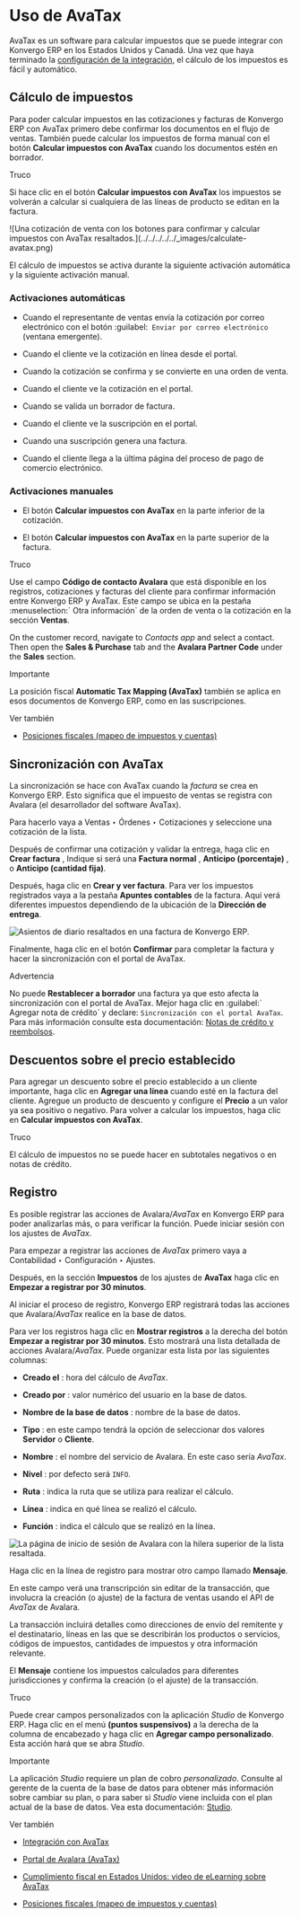 # Uso de AvaTax

AvaTax es un software para calcular impuestos que se puede integrar con Konvergo ERP
en los Estados Unidos y Canadá. Una vez que haya terminado la [configuración
de la integración](../avatax), el cálculo de los impuestos es fácil y
automático.

## Cálculo de impuestos

Para poder calcular impuestos en las cotizaciones y facturas de Konvergo ERP con
AvaTax primero debe confirmar los documentos en el flujo de ventas. También
puede calcular los impuestos de forma manual con el botón **Calcular impuestos
con AvaTax** cuando los documentos estén en borrador.

<div class="alert alert-info">
<p class="alert-title">
Truco</p><p>Si hace clic en el botón <b>Calcular impuestos con AvaTax</b> los impuestos se volverán a calcular si cualquiera de las líneas de producto se editan en la factura.</p>
</div> ![Una cotización de venta con los botones para confirmar y
calcular impuestos con AvaTax resaltados.](../../../../../_images/calculate-
avatax.png)

El cálculo de impuestos se activa durante la siguiente activación automática y
la siguiente activación manual.

### Activaciones automáticas

  * Cuando el representante de ventas envía la cotización por correo electrónico con el botón :guilabel:` Enviar por correo electrónico` (ventana emergente).

  * Cuando el cliente ve la cotización en línea desde el portal.

  * Cuando la cotización se confirma y se convierte en una orden de venta.

  * Cuando el cliente ve la cotización en el portal.

  * Cuando se valida un borrador de factura.

  * Cuando el cliente ve la suscripción en el portal.

  * Cuando una suscripción genera una factura.

  * Cuando el cliente llega a la última página del proceso de pago de comercio electrónico.

### Activaciones manuales

  * El botón **Calcular impuestos con AvaTax** en la parte inferior de la cotización.

  * El botón **Calcular impuestos con AvaTax** en la parte superior de la factura.

<div class="alert alert-info">
<p class="alert-title">
Truco</p><p>Use el campo <b>Código de contacto Avalara</b> que está disponible en los registros, cotizaciones y facturas del cliente para confirmar información entre Konvergo ERP y AvaTax. Este campo se ubica en la pestaña :menuselection:` Otra información` de la orden de venta o la cotización en la sección <b>Ventas</b>.</p>
<p>On the customer record, navigate to <em>Contacts app</em> and select a contact. Then open the
<b>Sales &amp; Purchase</b> tab and the <b>Avalara Partner Code</b> under the
<b>Sales</b> section.</p>
</div> <div class="alert alert-warning">
<p class="alert-title">
Importante</p><p>La posición fiscal <b>Automatic Tax Mapping (AvaTax)</b> también se aplica en esos documentos de Konvergo ERP, como en las suscripciones.</p>
</div> <div class="alert alert-secondary">
<p class="alert-title">
Ver también</p><ul>
<li><p><a href="../fiscal_positions">Posiciones fiscales (mapeo de impuestos y cuentas)</a></p></li>
</ul>
</div>

## Sincronización con AvaTax

La sincronización se hace con AvaTax cuando la _factura_ se crea en Konvergo ERP. Esto
significa que el impuesto de ventas se registra con Avalara (el desarrollador
del software AvaTax).

Para hacerlo vaya a Ventas ‣ Órdenes ‣ Cotizaciones y seleccione una
cotización de la lista.

Después de confirmar una cotización y validar la entrega, haga clic en **Crear
factura** , Indique si será una **Factura normal** , **Anticipo (porcentaje)**
, o **Anticipo (cantidad fija)**.

Después, haga clic en **Crear y ver factura**. Para ver los impuestos
registrados vaya a la pestaña **Apuntes contables** de la factura. Aquí verá
diferentes impuestos dependiendo de la ubicación de la **Dirección de
entrega**.

![Asientos de diario resaltados en una factura de
Konvergo ERP.](../../../../../_images/journal-items.png)

Finalmente, haga clic en el botón **Confirmar** para completar la factura y
hacer la sincronización con el portal de AvaTax.

<div class="alert alert-warning">
<p class="alert-title">
Advertencia</p><p>No puede <b>Restablecer a borrador</b> una factura ya que esto afecta la sincronización con el portal de AvaTax. Mejor haga clic en :guilabel:` Agregar nota de crédito` y declare: <code>Sincronización con el portal AvaTax</code>. Para más información consulte esta documentación: <a href="../../customer_invoices/credit_notes">Notas de crédito y reembolsos</a>.</p>
</div>

## Descuentos sobre el precio establecido

Para agregar un descuento sobre el precio establecido a un cliente importante,
haga clic en **Agregar una línea** cuando esté en la factura del cliente.
Agregue un producto de descuento y configure el **Precio** a un valor ya sea
positivo o negativo. Para volver a calcular los impuestos, haga clic en
**Calcular impuestos con AvaTax**.

<div class="alert alert-info">
<p class="alert-title">
Truco</p><p>El cálculo de impuestos no se puede hacer en subtotales negativos o en notas de crédito.</p>
</div>

## Registro

Es posible registrar las acciones de Avalara/_AvaTax_ en Konvergo ERP para poder
analizarlas más, o para verificar la función. Puede iniciar sesión con los
ajustes de _AvaTax_.

Para empezar a registrar las acciones de _AvaTax_ primero vaya a Contabilidad
‣ Configuración ‣ Ajustes.

Después, en la sección **Impuestos** de los ajustes de **AvaTax** haga clic en
**Empezar a registrar por 30 minutos**.

Al iniciar el proceso de registro, Konvergo ERP registrará todas las acciones que
Avalara/_AvaTax_ realice en la base de datos.

Para ver los registros haga clic en **Mostrar registros** a la derecha del
botón **Empezar a registrar por 30 minutos**. Esto mostrará una lista
detallada de acciones Avalara/_AvaTax_. Puede organizar esta lista por las
siguientes columnas:

  * **Creado el** : hora del cálculo de _AvaTax_.

  * **Creado por** : valor numérico del usuario en la base de datos.

  * **Nombre de la base de datos** : nombre de la base de datos.

  * **Tipo** : en este campo tendrá la opción de seleccionar dos valores **Servidor** o **Cliente**.

  * **Nombre** : el nombre del servicio de Avalara. En este caso sería _AvaTax_.

  * **Nivel** : por defecto será `INFO`.

  * **Ruta** : indica la ruta que se utiliza para realizar el cálculo.

  * **Línea** : indica en qué línea se realizó el cálculo.

  * **Función** : indica el cálculo que se realizó en la línea.

![La página de inicio de sesión de Avalara con la hilera superior de la lista
resaltada.](../../../../../_images/logging.png)

Haga clic en la línea de registro para mostrar otro campo llamado **Mensaje**.

En este campo verá una transcripción sin editar de la transacción, que
involucra la creación (o ajuste) de la factura de ventas usando el API de
_AvaTax_ de Avalara.

La transacción incluirá detalles como direcciones de envío del remitente y el
destinatario, líneas en las que se describirán los productos o servicios,
códigos de impuestos, cantidades de impuestos y otra información relevante.

El **Mensaje** contiene los impuestos calculados para diferentes
jurisdicciones y confirma la creación (o el ajuste) de la transacción.

<div class="alert alert-info">
<p class="alert-title">
Truco</p><p>Puede crear campos personalizados con la aplicación <em>Studio</em> de Konvergo ERP. Haga clic en el menú <i class="fa fa-ellipsis-v"></i> <b>(puntos suspensivos)</b> a la derecha de la columna de encabezado y haga clic en <i class="fa fa-plus"></i> <b>Agregar campo personalizado</b>. Esta acción hará que se abra <em>Studio</em>.</p>
</div> <div class="alert alert-warning">
<p class="alert-title">
Importante</p><p>La aplicación <em>Studio</em> requiere un plan de cobro <em>personalizado</em>. Consulte al  gerente de la cuenta de la base de datos para obtener más información sobre cambiar su plan, o para saber si <em>Studio</em> viene incluida con el plan actual de la base de datos. Vea esta documentación: <a href="../../../../studio">Studio</a>.</p>
</div> <div class="alert alert-secondary">
<p class="alert-title">
Ver también</p><ul>
<li><p><a href="../avatax">Integración con AvaTax</a></p></li>
<li><p><a href="avalara_portal">Portal de Avalara (AvaTax)</a></p></li>
<li><p><a href="https://www.odoo.com/slides/slide/us-tax-compliance-avatax-2858?fullscreen=1">Cumplimiento fiscal en Estados Unidos: video de eLearning sobre AvaTax</a></p></li>
<li><p><a href="../fiscal_positions">Posiciones fiscales (mapeo de impuestos y cuentas)</a></p></li>
</ul>
</div>

